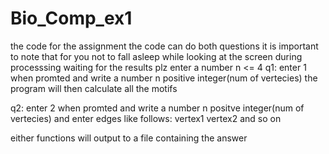 # Bio_Comp_ex1
the code for the assignment
the code can do both questions 
it is important to note that for you not to fall asleep while looking at the screen during processsing waiting for the results plz enter a number n <= 4
q1:
enter 1 when promted
and write a number n positive integer(num of vertecies)
the program will then calculate all the motifs

q2:
enter 2 when promted 
and write a number n positve integer(num of vertecies)
and enter edges like follows:
vertex1 vertex2
and so on

either functions will output to a file containing the answer
